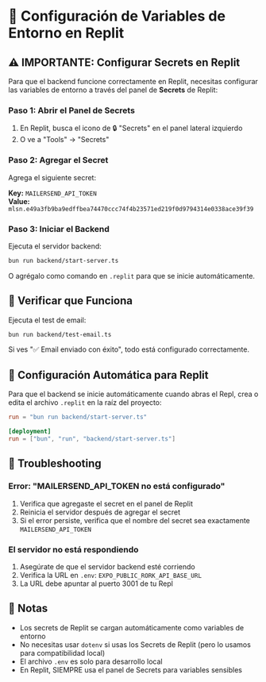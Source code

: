 # 🔧 Configuración de Variables de Entorno en Replit

## ⚠️ IMPORTANTE: Configurar Secrets en Replit

Para que el backend funcione correctamente en Replit, necesitas configurar las variables de entorno a través del panel de **Secrets** de Replit:

### Paso 1: Abrir el Panel de Secrets
1. En Replit, busca el icono de 🔒 "Secrets" en el panel lateral izquierdo
2. O ve a "Tools" → "Secrets"

### Paso 2: Agregar el Secret
Agrega el siguiente secret:

**Key:** `MAILERSEND_API_TOKEN`  
**Value:** `mlsn.e49a3fb9ba9edffbea74470ccc74f4b23571ed219f0d9794314e0338ace39f39`

### Paso 3: Iniciar el Backend
Ejecuta el servidor backend:
```bash
bun run backend/start-server.ts
```

O agrégalo como comando en `.replit` para que se inicie automáticamente.

## 🧪 Verificar que Funciona

Ejecuta el test de email:
```bash
bun run backend/test-email.ts
```

Si ves "✅ Email enviado con éxito", todo está configurado correctamente.

## 🚀 Configuración Automática para Replit

Para que el backend se inicie automáticamente cuando abras el Repl, crea o edita el archivo `.replit` en la raíz del proyecto:

```toml
run = "bun run backend/start-server.ts"

[deployment]
run = ["bun", "run", "backend/start-server.ts"]
```

## 🔧 Troubleshooting

### Error: "MAILERSEND_API_TOKEN no está configurado"
1. Verifica que agregaste el secret en el panel de Replit
2. Reinicia el servidor después de agregar el secret
3. Si el error persiste, verifica que el nombre del secret sea exactamente `MAILERSEND_API_TOKEN`

### El servidor no está respondiendo
1. Asegúrate de que el servidor backend esté corriendo
2. Verifica la URL en `.env`: `EXPO_PUBLIC_RORK_API_BASE_URL`
3. La URL debe apuntar al puerto 3001 de tu Repl

## 📝 Notas
- Los secrets de Replit se cargan automáticamente como variables de entorno
- No necesitas usar `dotenv` si usas los Secrets de Replit (pero lo usamos para compatibilidad local)
- El archivo `.env` es solo para desarrollo local
- En Replit, SIEMPRE usa el panel de Secrets para variables sensibles
